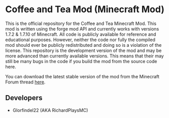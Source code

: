 Coffee and Tea Mod (Minecraft Mod)
==============

This is the official repository for the Coffee and Tea Minecraft Mod. This mod is written using the forge mod API and currently works with versions 1.7.2 & 1.7.10 of Minecraft. All code is publicly available for reference and educational purposes. However, neither the code nor fully the compiled mod should ever be publicly redistributed and doing so is a violation of the license. This repository is the development version of the mod and may be more advanced than currently available versions. This means that their may still be many bugs in the code if you build the mod from the source code here.  

You can download the latest stable version of the mod from the Minecraft Forum thread <a href="http://www.minecraftforum.net/forums/mapping-and-modding/minecraft-mods/2139261-richards-coffee-and-tea-mod">here</a>.

Developers
--------------
- Glorfindel22 (AKA RichardPlaysMC)